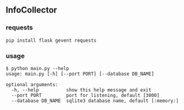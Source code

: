 ## InfoCollector

### requests

```shell script
pip install flask gevent requests
```

### usage 

```shell script
$ python main.py --help
usage: main.py [-h] [--port PORT] [--database DB_NAME]

optional arguments:
  -h, --help          show this help message and exit
  --port PORT         port for listening, default [3000]
  --database DB_NAME  sqlite3 database name, default [:memory:]
```